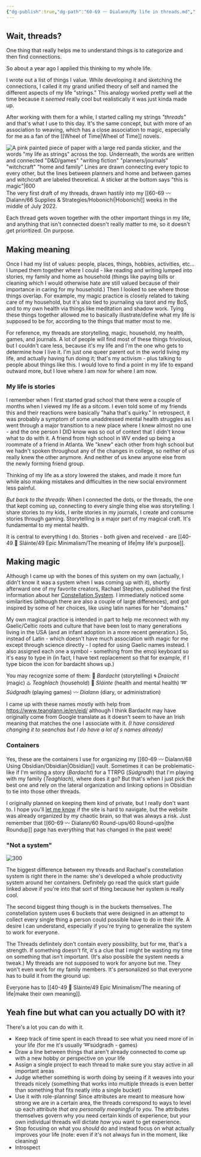 ```yaml
---
{"dg-publish":true,"dg-path":"60-69 〰️ Dialann/My life in threads.md","dg-permalink":"threads","permalink":"/threads/","tags":["website"],"noteIcon":"","created":"2023-08-24T13:02:37","updated":"2023-08-28T22:15:23.266-04:00"}
---
```



## Wait, threads?
One thing that really helps me to understand things is to categorize and then find connections. 

So about a year ago I applied this thinking to my whole life. 

I wrote out a list of things I value. While developing it and sketching the connections, I called it my grand unified theory of self and named the different aspects of my life "strings." This analogy worked pretty well at the time because it *seemed* really cool but realistically it was just kinda made up. 

After working with them for a while, I started calling my strings *"threads"* and that's what I use to this day. It's the same concept, but with more of an association to weaving, which has a close association to magic, especially for me as a fan of the [[Wheel of Time\|Wheel of Time]] novels.

![A pink painted piece of paper with a large red panda sticker, and the words "my life as strings" across the top. Underneath, the words are written and connected "D&D/games" "writing fiction" "planners/journals" "witchcraft" "home and family" Lines are drawn connecting every topic to every other, but the lines between planners and home and between games and witchcraft are labeled theoretical. A sticker at the bottom says "this is magic"|600](https://i.imgur.com/7JdhQxj.jpg)
The very first draft of my threads, drawn hastily into my [[60-69 〰️ Dialann/66 Supplies & Strategies/Hobonichi\|Hobonichi]] weeks in the middle of July 2022. 

Each thread gets woven together with the other important things in my life, and anything that isn't connected doesn't really matter to me, so it doesn't get prioritized. On purpose.

## Making meaning

Once I had my list of values: people, places, things, hobbies, activities, etc... I lumped them together where I could - like reading and writing lumped into stories, my family and home as household (things like paying bills or cleaning which I would otherwise hate are still valued because of their importance in caring for my household.) Then I looked to see where those things overlap. For example, my magic practice is closely related to taking care of my household, but it's also tied to journaling via tarot and my BoS, and to my own health via things like meditation and shadow work. Tying these things together allowed me to basically illustrate/define what my life is supposed to be for, according to the things that matter most to me.

For reference, my threads are storytelling, magic, household, my health, games, and journals. A lot of people will find most of these things frivolous, but I couldn't care less, because it's my life and I'm the one who gets to determine how I live it. I'm just one queer parent out in the world living my life, and actually having fun doing it; that's my activism - plus talking to people about things like this. I would love to find a point in my life to expand outward more, but I love where I am now for where I am now.

### My life is stories
I remember when I first started grad school that there were a couple of months when I viewed my life as a sitcom. I even told some of my friends this and their reactions were basically "haha that's quirky." In retrospect, it was probably a symptom of some unaddressed mental health struggles as I went through a major transition to a new place where I knew almost no one - and the one person I DID know was so out of context that I didn't know what to do with it. A friend from high school in WV ended up being a roommate of a friend in Atlanta. We "knew" each other from high school but we hadn't spoken throughout any of the changes in college, so neither of us really knew the other anymore. And neither of us knew anyone else from the newly forming friend group. 

Thinking of my life as a story lowered the stakes, and made it more fun while also making mistakes and difficulties in the new social environment less painful. 

*But back to the threads:*
When I connected the dots, or the threads, the one that kept coming up, connecting to every single thing else was storytelling. I share stories to my kids, I write stories in my journals, I create and consume stories through gaming. Storytelling is a major part of my magical craft. It's fundamental to my mental health.

It is central to everything I do. Stories - both given and received - are [[40-49 🔅 Sláinte/49 Epic Minimalism/The meaning of life\|my life's purpose]]. 

## Making magic

Although I came up with the bones of this system on my own (actually, I didn't know it was a system when I was coming up with it), shortly afterward one of my favorite creators, Rachael Stephen, published the first information about her [Constellation System](https://www.rachaelstephen.com/constellation). I immediately noticed some similarities (although there are also a couple of large differences), and got inspired by some of her choices, like using latin names for her "domains." 

My own magical practice is intended in part to help me reconnect with my Gaelic/Celtic roots and culture that have been lost to many generations living in the USA (and an infant adoption in a more recent generation.) So, instead of Latin - which doesn't have much association with magic for me except through science directly - I opted for using Gaelic names instead. I also assigned each one a symbol - something from the emoji keyboard so it's easy to type in (in fact, I have text replacement so that for example, if I type bicon the icon for bardacht shows up.)

You may recognize some of them:
💢 *Bardacht* (storytelling)
🌀 *Draíocht* (magic)
♨️ *Teaghlach* (household)
🔅 *Sláinte* (health and mental health)
➿ *Súdgradh* (playing games)
〰️ *Dialann* (diary, or administration)

I came up with these names mostly with help from https://www.teanglann.ie/en/eid/ although I think Bardacht may have originally come from Google translate as it doesn't seem to have an Irish meaning that matches the one I associate with it. *(I have considered changing it to seanchas but I do have a lot of s names already)*

### Containers
Yes, these are the containers I use for organizing my [[60-69 〰️ Dialann/68 Using Obsidian/Obsidian\|Obsidian]] vault. Sometimes it can be problematic- like if I'm writing a story (*Bardacht*) for a TTRPG (*Súdgradh*) that I'm playing with my family (*Teaghlach*), where does it go? But that's when I just pick the best one and rely on the lateral organization and linking options in Obsidian to tie into those other threads.

I originally planned on keeping them kind of private, but I really don't want to. I hope you'll [let me know](mailto:raine@chaoticorganized.com) if the site is hard to navigate, but the website was already organized by my chaotic brain, so that was always a risk. Just remember that [[60-69 〰️ Dialann/60 Round-ups/60 Round-ups\|the Roundup]] page has everything that has changed in the past week!

### "Not a system"
![300](https://i.imgur.com/krkM9fr.png)

The biggest difference between my threads and Rachael's constellation system is right there in the name: she's developed a whole productivity system around her containers. Definitely go read the quick start guide linked above if you're into that sort of thing because her system is really cool.

The second biggest thing though is in the buckets themselves. The constellation system uses 6 buckets that were designed in an attempt to collect every single thing a person could possible have to do in their life. A desire I can understand, especially if you're trying to generalize the system to work for everyone. 

The Threads definitely don't contain every possibility, but for me, that's a strength. If something doesn't fit, it's a clue that I might be wasting my time on something that isn't important. (It's also possible the system needs a tweak.) My threads are not supposed to work for anyone but me. They won't even work for my family members. It's personalized so that everyone has to build it from the ground up.

Everyone has to [[40-49 🔅 Sláinte/49 Epic Minimalism/The meaning of life\|make their own meaning]].

## Yeah fine but what can you actually DO with it?

There's a lot you can do with it. 
- Keep track of time spent in each thread to see what you need more of in your life (for me it's usually ➿súdgradh - games)
- Draw a line between things that aren't already connected to come up with a new hobby or perspective on your life
- Assign a single project to each thread to make sure you stay active in all important areas
- Judge whether something is worth doing by seeing if it weaves into your threads nicely (something that works into multiple threads is even better than something that fits neatly into a single bucket)
- Use it with role-planning! Since attributes are meant to measure how strong we are in a certain area, the threads correspond to ways to level up each attribute *that are personally meaningful to you.* The attributes themselves govern why you need certain kinds of experience, but your own individual threads will dictate *how* you want to get experience. 
- Stop focusing on what you *should* do and instead focus on what actually improves your life (note: even if it's not always fun in the moment, like cleaning)
- Introspect